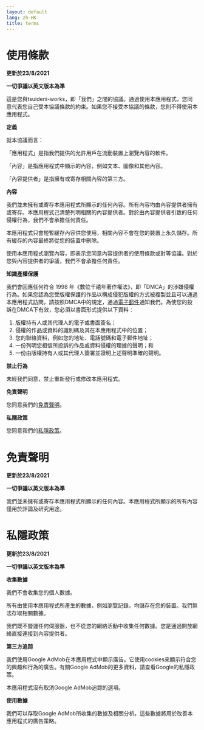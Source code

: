 ```yaml
---
layout: default
lang: zh-HK
title: terms
---
```


# 使用條款
**更新於23/8/2021**

**一切爭議以英文版本為準**

這是您與tsuideni-works，即「我們」之間的協議。通過使用本應用程式，您同意代表您自己受本協議條款的約束。如果您不接受本協議的條款，您則不得使用本應用程式。

**定義**

就本協議而言：

「應用程式」是指我們提供的允許用戶在流動裝置上瀏覽內容的軟件。

「內容」是指應用程式中顯示的內容，例如文本、圖像和其他內容。

「內容提供者」是指擁有或寄存相關內容的第三方。

**內容**

我們並未擁有或寄存本應用程式所顯示的任何內容。所有內容均由內容提供者擁有或寄存。本應用程式己清楚列明相關的內容提供者。對於由內容提供者引致的任何侵權行為，我們不會承擔任何責任。

本應用程式只會短暫緩存內容供您使用，相關內容不會在您的裝置上永久儲存。所有緩存的內容最終將從您的裝置中刪除。

使用本應用程式瀏覽內容，即表示您同意內容提供者的使用條款或對等協議。對於您與內容提供者的爭議，我們不會承擔任何責任。

**知識產權保護**

我們會回應任何符合 1998 年《數位千禧年著作權法》，即「DMCA」的涉嫌侵權行為。如果您認為您受版權保護的作品以構成侵犯版權的方式被複製並且可以通過本應用程式訪問，請按照DMCA中的規定，通過[電子郵件](mailto:tsuideniworks@gmail.com)通知我們。為使您的投訴在DMCA下有效，您必須以書面形式提供以下資料：
1. 版權持有人或其代理人的電子或書面簽名；
2. 侵權的作品或資料的識別碼及其在本應用程式中的位置；
3. 您的聯絡資料，例如您的地址、電話號碼和電子郵件地址；
4. 一份列明您相信所投訴的作品或資料侵權的理據的聲明；和
5. 一份由版權持有人或其代理人簽署並證明上述聲明準確的聲明。

**禁止行為**

未經我們同意，禁止重新發行或修改本應用程式。

**免責聲明**

您同意我們的[免責聲明](https://tsuideni-works.github.io/zh-HK/terms.html#免責聲明)。

**私隱政策**

您同意我們的[私隱政策](https://tsuideni-works.github.io/zh-HK/terms.html#私隱政策)。

# 免責聲明
**更新於23/8/2021**

**一切爭議以英文版本為準**

我們並未擁有或寄存本應用程式所顯示的任何內容。本應用程式所顯示的所有內容僅用於評論及研究用途。

# 私隱政策
**更新於23/8/2021**

**一切爭議以英文版本為準**

**收集數據**

我們不會收集您的個人數據。

所有由使用本應用程式所產生的數據，例如瀏覽記錄，均儲存在您的裝置。我們無法存取相關數據。

我們既不營運任何伺服器，也不從您的網絡活動中收集任何數據。您是通過開放網絡直接連接到內容提供者。

**第三方追踪**

我們使用Google AdMob在本應用程式中顯示廣告。它使用cookies來顯示符合您的興趣和行為的廣告。有關Google AdMob的更多資料，請查看Google的私隱政策。

本應用程式沒有取消Google AdMob追踪的選項。

**使用數據**

我們可以存取Google AdMob所收集的數據及相關分析。這些數據將用於改善本應用程式的廣告策略。
